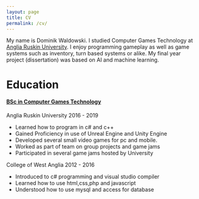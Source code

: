 ```yaml
---
layout: page
title: CV
permalink: /cv/
---
```


<p>My name is Dominik Waldowski. I studied Computer Games Technology at <a href="https://aru.ac.uk/">Anglia Ruskin University</a>.
	I enjoy programming gameplay as well as game systems such as inventory, turn based systems or alike. My final year project (dissertation) was based on AI and machine learning.</p>
	<h1>Education</h1><h4><u>BSc in Computer Games Technology</u></h4>
 <p>Anglia Ruskin University 2016 - 2019</p>
<ul><li>Learned how to program in c# and c++</li>
	<li>Gained Proficiency in use of Unreal Engine and Unity Engine</li>
	<li>Developed several small video games for pc and mobile.</li>
	<li>Worked as part of team on group projects and game jams</li>
	<li>Participated in several game jams hosted by University</li></ul>
<p>College of West Anglia 2012 - 2016</p>
	<ul><li>Introduced to c# programming and visual studio compiler</li>
	<li>Learned how to use html,css,php and javascript</li>
	<li>Understood how to use mysql and access for database</li></ul>
